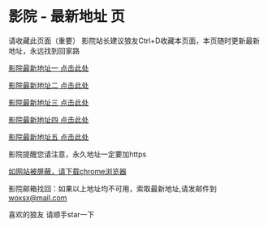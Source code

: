 # 影院 - 最新地址 页

请收藏此页面（重要）
影院站长建议狼友Ctrl+D收藏本页面，本页随时更新最新地址，永远找到回家路

[影院最新地址一 点击此处](https://5xhzdr.top/) 

[影院最新地址二 点击此处](https://5rvvcz.top/) 

[影院最新地址三 点击此处](https://5bhgsp.top/) 

[影院最新地址四 点击此处](https://5rvvcz.top/) 

[影院最新地址五 点击此处](https://5xhzdr.top/) 

影院提醒您请注意，永久地址一定要加https

[如网站被屏蔽，请下载chrome浏览器](https://8xe23.com/chrome_93.0.4577.82.apk) 

影院邮箱找回：如果以上地址均不可用，索取最新地址,请发邮件到 woxsx@mail.com

喜欢的狼友 请顺手star一下
